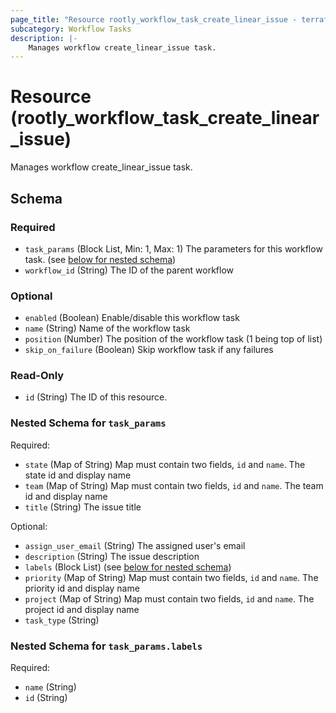 ```yaml
---
page_title: "Resource rootly_workflow_task_create_linear_issue - terraform-provider-rootly"
subcategory: Workflow Tasks
description: |-
    Manages workflow create_linear_issue task.
---
```


# Resource (rootly_workflow_task_create_linear_issue)

Manages workflow create_linear_issue task.



<!-- schema generated by tfplugindocs -->
## Schema

### Required

- `task_params` (Block List, Min: 1, Max: 1) The parameters for this workflow task. (see [below for nested schema](#nestedblock--task_params))
- `workflow_id` (String) The ID of the parent workflow

### Optional

- `enabled` (Boolean) Enable/disable this workflow task
- `name` (String) Name of the workflow task
- `position` (Number) The position of the workflow task (1 being top of list)
- `skip_on_failure` (Boolean) Skip workflow task if any failures

### Read-Only

- `id` (String) The ID of this resource.

<a id="nestedblock--task_params"></a>
### Nested Schema for `task_params`

Required:

- `state` (Map of String) Map must contain two fields, `id` and `name`. The state id and display name
- `team` (Map of String) Map must contain two fields, `id` and `name`. The team id and display name
- `title` (String) The issue title

Optional:

- `assign_user_email` (String) The assigned user's email
- `description` (String) The issue description
- `labels` (Block List) (see [below for nested schema](#nestedblock--task_params--labels))
- `priority` (Map of String) Map must contain two fields, `id` and `name`. The priority id and display name
- `project` (Map of String) Map must contain two fields, `id` and `name`. The project id and display name
- `task_type` (String)

<a id="nestedblock--task_params--labels"></a>
### Nested Schema for `task_params.labels`

Required:

- `name` (String)
- `id` (String)
